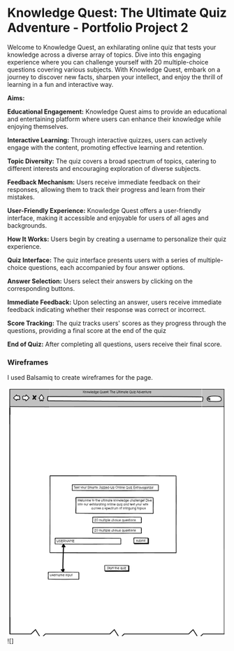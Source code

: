 # __Knowledge Quest: The Ultimate Quiz Adventure - Portfolio Project 2__
Welcome to Knowledge Quest, an exhilarating online quiz that tests your knowledge across a diverse array of topics. Dive into this engaging experience where you can challenge yourself with 20 multiple-choice questions covering various subjects. With Knowledge Quest, embark on a journey to discover new facts, sharpen your intellect, and enjoy the thrill of learning in a fun and interactive way. 

**Aims:**

**Educational Engagement:** Knowledge Quest aims to provide an educational and entertaining platform where users can enhance their knowledge while enjoying themselves.

**Interactive Learning:** Through interactive quizzes, users can actively engage with the content, promoting effective learning and retention.

**Topic Diversity:** The quiz covers a broad spectrum of topics, catering to different interests and encouraging exploration of diverse subjects.

**Feedback Mechanism:** Users receive immediate feedback on their responses, allowing them to track their progress and learn from their mistakes.

**User-Friendly Experience:** Knowledge Quest offers a user-friendly interface, making it accessible and enjoyable for users of all ages and backgrounds.

**How It Works:** Users begin by creating a username to personalize their quiz experience.

**Quiz Interface:** The quiz interface presents users with a series of multiple-choice questions, each accompanied by four answer options.

**Answer Selection:** Users select their answers by clicking on the corresponding buttons.

**Immediate Feedback:** Upon selecting an answer, users receive immediate feedback indicating whether their response was correct or incorrect.

**Score Tracking:** The quiz tracks users' scores as they progress through the questions, providing a final score at the end of the quiz

**End of Quiz:** After completing all questions, users receive their final score.

### __Wireframes__

I used Balsamiq to create wireframes for the page.

![Introduction wireframe](assets/images/wireframe-introduction.png)![]